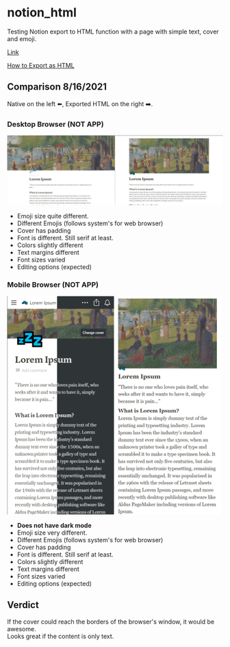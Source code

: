 # notion_html
Testing Notion export to HTML function with a page with simple text, cover and emoji.

[Link](https://futomakiyoin.github.io/notion_html/)

[How to Export as HTML](https://www.notion.so/Export-as-HTML-bf3fe9e6920e4b9883cbd8a76b6128b7)

## Comparison 8/16/2021 ##
Native on the left ⬅️,
Exported HTML on the right ➡️.

### Desktop Browser (NOT APP) ###
![](img/notion_compare.png)

- Emoji size quite different.
- Different Emojis (follows system's for web browser)
- Cover has padding
- Font is different. Still serif at least.
- Colors slightly different
- Text margins different
- Font sizes varied
- Editing options (expected)

### Mobile Browser (NOT APP) ###
<img src="img/notion_mobilebrowser_compare.png" width="500"/>

- **Does not have dark mode**
- Emoji size very different.
- Different Emojis (follows system's for web browser)
- Cover has padding
- Font is different. Still serif at least.
- Colors slightly different
- Text margins different
- Font sizes varied
- Editing options (expected)

## Verdict ##
If the cover could reach the borders of the browser's window, it would be awesome.\
Looks great if the content is only text.
